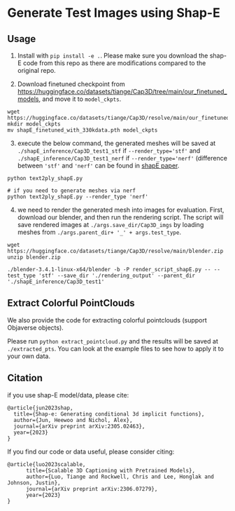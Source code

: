 # Generate Test Images using Shap-E

## Usage
1. Install with `pip install -e .`. Please make sure you download the shap-E code from this repo as there are modifications compared to the original repo.

2. Download finetuned checkpoint from https://huggingface.co/datasets/tiange/Cap3D/tree/main/our_finetuned_models, and move it to `model_ckpts`.
```
wget https://huggingface.co/datasets/tiange/Cap3D/resolve/main/our_finetuned_models/shapE_finetuned_with_330kdata.pth
mkdir model_ckpts
mv shapE_finetuned_with_330kdata.pth model_ckpts
```

3. execute the below command, the generated meshes will be saved at `./shapE_inference/Cap3D_test1_stf` if `--render_type='stf'` and `./shapE_inference/Cap3D_test1_nerf` if `--render_type='nerf'` (difference between `'stf'` and `'nerf'` can be found in [shapE paper](https://arxiv.org/pdf/2305.02463.pdf).
```
python text2ply_shapE.py 

# if you need to generate meshes via nerf
python text2ply_shapE.py --render_type 'nerf'
```

4. we need to render the generated mesh into images for evaluation. First, download our blender, and then run the rendering script. The script will save rendered images at `./args.save_dir/Cap3D_imgs` by loading meshes from `./args.parent_dir+ '_' + args.test_type`.
```
wget https://huggingface.co/datasets/tiange/Cap3D/resolve/main/blender.zip
unzip blender.zip

./blender-3.4.1-linux-x64/blender -b -P render_script_shapE.py -- --test_type 'stf' --save_dir './rendering_output' --parent_dir './shapE_inference/Cap3D_test1'
```

## Extract Colorful PointClouds
We also provide the code for extracting colorful pointclouds (support Objaverse objects). 

Please run `python extract_pointcloud.py` and the results will be saved at `./extracted_pts`. You can look at the example files to see how to apply it to your own data.

## Citation

if you use shap-E model/data, please cite:
```
@article{jun2023shap,
  title={Shap-e: Generating conditional 3d implicit functions},
  author={Jun, Heewoo and Nichol, Alex},
  journal={arXiv preprint arXiv:2305.02463},
  year={2023}
}
```

If you find our code or data useful, please consider citing:
```
@article{luo2023scalable,
      title={Scalable 3D Captioning with Pretrained Models},
      author={Luo, Tiange and Rockwell, Chris and Lee, Honglak and Johnson, Justin},
      journal={arXiv preprint arXiv:2306.07279},
      year={2023}
}
```
